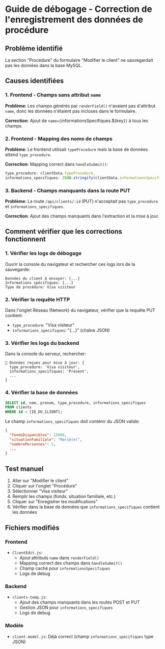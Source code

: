 # Guide de débogage - Correction de l'enregistrement des données de procédure

## Problème identifié
La section "Procédure" du formulaire "Modifier le client" ne sauvegardait pas les données dans la base MySQL.

## Causes identifiées

### 1. Frontend - Champs sans attribut `name`
**Problème**: Les champs générés par `renderField()` n'avaient pas d'attribut `name`, donc les données n'étaient pas incluses dans le formulaire.

**Correction**: Ajout de `name={`informationsSpecifiques.${key}`}` à tous les champs.

### 2. Frontend - Mapping des noms de champs
**Problème**: Le frontend utilisait `typeProcedure` mais la base de données attend `type_procedure`.

**Correction**: Mapping correct dans `handleSubmit()`:
```javascript
type_procedure: clientData.typeProcedure,
informations_specifiques: JSON.stringify(clientData.informationsSpecifiques || {}),
```

### 3. Backend - Champs manquants dans la route PUT
**Problème**: La route `/api/clients/:id` (PUT) n'acceptait pas `type_procedure` et `informations_specifiques`.

**Correction**: Ajout des champs manquants dans l'extraction et la mise à jour.

## Comment vérifier que les corrections fonctionnent

### 1. Vérifier les logs de débogage
Ouvrir la console du navigateur et rechercher ces logs lors de la sauvegarde:
```
Données du client à envoyer: {...}
Informations spécifiques: {...}
Type de procédure: Visa visiteur
```

### 2. Vérifier la requête HTTP
Dans l'onglet Réseau (Network) du navigateur, vérifier que la requête PUT contient:
- `type_procedure`: "Visa visiteur"
- `informations_specifiques`: "{...}" (chaîne JSON)

### 3. Vérifier les logs du backend
Dans la console du serveur, rechercher:
```
📝 Données reçues pour mise à jour: {
  type_procedure: 'Visa visiteur',
  informations_specifiques: 'Present',
  ...
}
```

### 4. Vérifier la base de données
```sql
SELECT id, nom, prenom, type_procedure, informations_specifiques 
FROM clients 
WHERE id = [ID_DU_CLIENT];
```

Le champ `informations_specifiques` doit contenir du JSON valide:
```json
{
  "fondsDisponibles": 15000,
  "situationFamiliale": "Marié(e)",
  "nombrePersonnes": 2,
  ...
}
```

## Test manuel

1. Aller sur "Modifier le client"
2. Cliquer sur l'onglet "Procédure"
3. Sélectionner "Visa visiteur"
4. Remplir les champs (fonds, situation familiale, etc.)
5. Cliquer sur "Enregistrer les modifications"
6. Vérifier dans la base de données que `informations_specifiques` contient les données

## Fichiers modifiés

### Frontend
- `ClientEdit.js`: 
  - Ajout attributs `name` dans `renderField()`
  - Mapping correct des champs dans `handleSubmit()`
  - Champ caché pour `informationsSpecifiques`
  - Logs de debug

### Backend
- `clients-temp.js`:
  - Ajout des champs manquants dans les routes POST et PUT
  - Gestion JSON pour `informations_specifiques`
  - Logs de debug

### Modèle
- `client.model.js`: Déjà correct (champ `informations_specifiques` type JSON)
